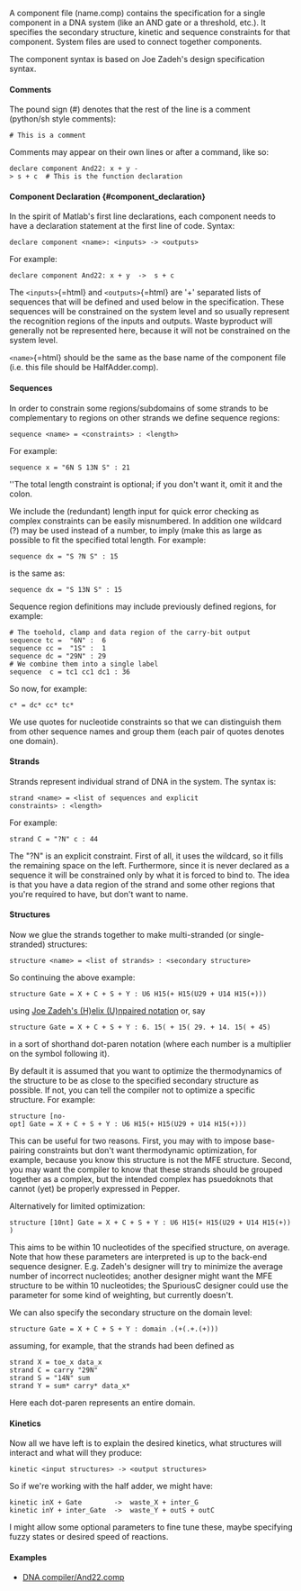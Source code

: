 A component file (name.comp) contains the specification for a single
component in a DNA system (like an AND gate or a threshold, etc.). It
specifies the secondary structure, kinetic and sequence constraints for
that component. System files are used to connect together components.

The component syntax is based on Joe Zadeh\'s design specification
syntax.

#### Comments

The pound sign (\#) denotes that the rest of the line is a comment
(python/sh style comments):

`# This is a comment`

Comments may appear on their own lines or after a command, like so:

`declare component And22: x + y -> s + c  # This is the function declaration`

#### Component Declaration {#component_declaration}

In the spirit of Matlab\'s first line declarations, each component needs
to have a declaration statement at the first line of code. Syntax:

`declare component <name>: <inputs> -> <outputs>`

For example:

`declare component And22: x + y  ->  s + c`

The `<inputs>`{=html} and `<outputs>`{=html} are \'+\' separated lists
of sequences that will be defined and used below in the specification.
These sequences will be constrained on the system level and so usually
represent the recognition regions of the inputs and outputs. Waste
byproduct will generally not be represented here, because it will not be
constrained on the system level.

`<name>`{=html} should be the same as the base name of the component
file (i.e. this file should be HalfAdder.comp).

#### Sequences

In order to constrain some regions/subdomains of some strands to be
complementary to regions on other strands we define sequence regions:

`sequence <name> = <constraints> : <length>`

For example:

`sequence x = "6N S 13N S" : 21`

\'\'The total length constraint is optional; if you don\'t want it, omit
it and the colon.

We include the (redundant) length input for quick error checking as
complex constraints can be easily misnumbered. In addition one wildcard
(?) may be used instead of a number, to imply (make this as large as
possible to fit the specified total length. For example:

`sequence dx = "S ?N S" : 15`

is the same as:

`sequence dx = "S 13N S" : 15`

Sequence region definitions may include previously defined regions, for
example:

`# The toehold, clamp and data region of the carry-bit output`\
`sequence tc =  "6N" :  6`\
`sequence cc =  "1S" :  1`\
`sequence dc = "29N" : 29`\
`# We combine them into a single label`\
`sequence  c = tc1 cc1 dc1 : 36`

So now, for example:

`c* = dc* cc* tc*`

We use quotes for nucleotide constraints so that we can distinguish them
from other sequence names and group them (each pair of quotes denotes
one domain).

#### Strands

Strands represent individual strand of DNA in the system. The syntax is:

`strand <name> = <list of sequences and explicit constraints> : <length>`

For example:

`strand C = "?N" c : 44`

The \"?N\" is an explicit constraint. First of all, it uses the
wildcard, so it fills the remaining space on the left. Furthermore,
since it is never declared as a sequence it will be constrained only by
what it is forced to bind to. The idea is that you have a data region of
the strand and some other regions that you\'re required to have, but
don\'t want to name.

#### Structures

Now we glue the strands together to make multi-stranded (or
single-stranded) structures:

`structure <name> = <list of strands> : <secondary structure>`

So continuing the above example:

`structure Gate = X + C + S + Y : U6 H15(+ H15(U29 + U14 H15(+)))`

using [Joe Zadeh\'s (H)elix (U)npaired
notation](./joe-zadeh-helix-unpaired-notation.md) or, say

`structure Gate = X + C + S + Y : 6. 15( + 15( 29. + 14. 15( + 45)`

in a sort of shorthand dot-paren notation (where each number is a
multiplier on the symbol following it).

By default it is assumed that you want to optimize the thermodynamics of
the structure to be as close to the specified secondary structure as
possible. If not, you can tell the compiler not to optimize a specific
structure. For example:

`structure [no-opt] Gate = X + C + S + Y : U6 H15(+ H15(U29 + U14 H15(+)))`

This can be useful for two reasons. First, you may with to impose
base-pairing constraints but don\'t want thermodynamic optimization, for
example, because you know this structure is not the MFE structure.
Second, you may want the compiler to know that these strands should be
grouped together as a complex, but the intended complex has psuedoknots
that cannot (yet) be properly expressed in Pepper.

Alternatively for limited optimization:

`structure [10nt] Gate = X + C + S + Y : U6 H15(+ H15(U29 + U14 H15(+)))`

This aims to be within 10 nucleotides of the specified structure, on
average. Note that how these parameters are interpreted is up to the
back-end sequence designer. E.g. Zadeh\'s designer will try to minimize
the average number of incorrect nucleotides; another designer might want
the MFE structure to be within 10 nucleotides; the SpuriousC designer
could use the parameter for some kind of weighting, but currently
doesn\'t.

We can also specify the secondary structure on the domain level:

`structure Gate = X + C + S + Y : domain .(+(.+.(+)))`

assuming, for example, that the strands had been defined as

`strand X = toe_x data_x`\
`strand C = carry "29N"`\
`strand S = "14N" sum`\
`strand Y = sum* carry* data_x*`

Here each dot-paren represents an entire domain.

#### Kinetics

Now all we have left is to explain the desired kinetics, what structures
will interact and what will they produce:

`kinetic <input structures> -> <output structures>`

So if we\'re working with the half adder, we might have:

`kinetic inX + Gate        ->  waste_X + inter_G`\
`kinetic inY + inter_Gate  ->  waste_Y + outS + outC`

I might allow some optional parameters to fine tune these, maybe
specifying fuzzy states or desired speed of reactions.

#### Examples

-   [DNA compiler/And22.comp](DNA_compiler/And22.comp "wikilink")
